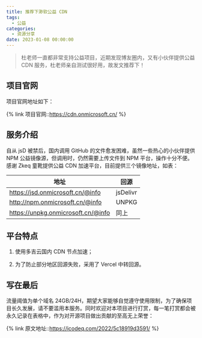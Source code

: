 ```yaml
---
title: 推荐下渺软公益 CDN
tags:
  - 公益
categories:
  - 资源分享
date: 2023-01-08 00:00:00
---
```


> 杜老师一直都非常支持公益项目，近期发现博友圈内，又有小伙伴提供公益 CDN 服务，杜老师亲自测试很好用，故发文推荐下！

<!-- more -->

## 项目官网

项目官网地址如下：

{% link 项目官网::https://cdn.onmicrosoft.cn/ %}

## 服务介绍

自从 jsD 被禁后，国内调用 GitHub 的文件愈发困难，虽然一些热心的小伙伴提供 NPM 公益镜像源，但调用时，仍然需要上传文件到 NPM 平台，操作十分不便。感谢 Zkeq 童靴提供公益 CDN 加速平台，目前提供三个镜像地址，如表：

| 地址 | 回源 |
| - | - |
| https://jsd.onmicrosoft.cn/@info | jsDelivr |
| http://npm.onmicrosoft.cn/@info | UNPKG |
| https://unpkg.onmicrosoft.cn/@info | 同上 |

## 平台特点

1. 使用多吉云国内 CDN 节点加速； 

2. 为了防止部分地区回源失败，采用了 Vercel 中转回源。

## 写在最后

流量阈值为单个域名 24GB/24H，期望大家能够自觉遵守使用限制，为了确保项目长久发展，请不要滥用本服务。同时欢迎对本项目进行打赏，每一笔打赏都会被永久记录在表格中，作为对开源项目做出贡献的至高无上荣誉：

{% link 原文地址::https://icodeq.com/2022/5c18919d3591/ %}